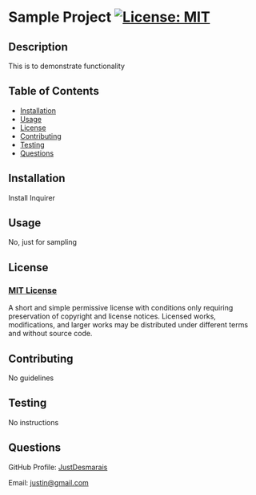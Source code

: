 # Sample Project   [![License: MIT](https://img.shields.io/badge/License-MIT-yellow.svg)](https://opensource.org/licenses/MIT)
  
  ## Description

  This is to demonstrate functionality

  ## Table of Contents
  * [Installation](#Installation)
  * [Usage](#Usage)
  * [License](#License)
  * [Contributing](#Contributing)
  * [Testing](#Testing)
  * [Questions](#Questions)

  ## Installation <a id="Installation"></a>

  Install Inquirer

  ## Usage <a id="Usage"></a>

  No, just for sampling

  ## License <a id="License"></a>
  ### [MIT License](https://choosealicense.com/licenses/mit/)

  A short and simple permissive license with conditions only requiring preservation of copyright and license notices. Licensed works, modifications, and larger works may be distributed under different terms and without source code.

  ## Contributing <a id="Contributing"></a>

  No guidelines

  ## Testing <a id="Testing"></a>

  No instructions

  ## Questions <a id="Questions"></a>

  GitHub Profile: [JustDesmarais](https://github.com/JustDesmarais)

  Email: justin@gmail.com

  